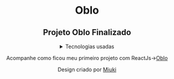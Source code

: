 # 
<div  align="center">
  <h1>Oblo</h1>
  <h2>Projeto Oblo Finalizado</h2>
<details> 
  <summary >Tecnologias usadas</summary>
    <ul>
      <li><a href="https://pt-br.reactjs.org/">ReactJs</a></li>
      <li><a href="https://skynexui.dev/">Skynexui</a></li>      
      <li><a href="https://nextjs.org/">Next.js</a></li>
      <li><a href="https://vercel.com/home?utm_source=next-site&utm_medium=banner&utm_campaign=next-website">Vercel</a></li>          
    </ul>
</details>
<div>
   <p>Acompanhe como ficou meu primeiro projeto com ReactJs-><a href="https://oblo-83k46ilnx-eufelipelucio.vercel.app/">Oblo</a></p>
</div>
<div>
  <p>Design criado por <a href='https://github.com/o-miuki'>Miuki</a></p>
</div>
